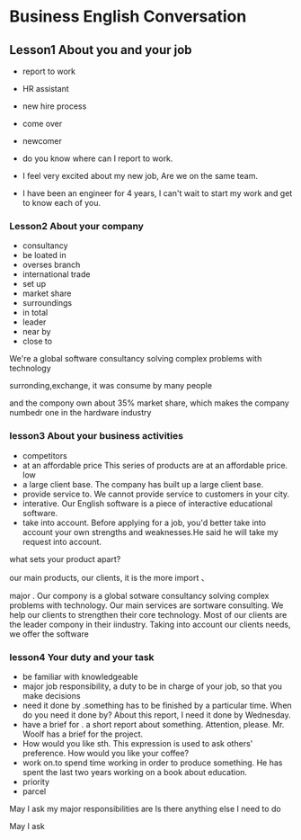 # Business English Conversation

## Lesson1 About you and your job 

- report to work
- HR assistant
- new hire process
- come over
- newcomer

- do you know where can I report to work.

- I feel very excited about my new job, Are we on the same team.
- I have been an engineer for 4 years, I can't wait to start my work and get to know each of you.


### Lesson2 About your company

- consultancy
- be loated in 
- overses branch
- international trade
- set up 
- market share
- surroundings
- in total
- leader
- near by
- close to 

We're a global software consultancy solving complex problems with technology

surronding,exchange, 
it was consume by many people

and the compony own about 35% market share, which makes the company numbedr one in the hardware industry


### lesson3 About your business activities

- competitors
- at an affordable price This series of products are at an affordable price. low 
- a large client base. The company has built up a large client base.
- provide service to. We cannot provide service to customers in your city.
- interative. Our English software is a piece of interactive educational software.
- take into account. Before applying for a job, you'd better take into account your own strengths and weaknesses.He said he will take my request into account.


what sets your product apart?



our main products, our clients, 
it is the more import
、

major
.
Our compony is a global sotware consultancy solving complex problems with technology. Our main services are sortware consulting. We help our clients to strengthen their core technology. Most of our clients are the leader compony in their iindustry. Taking into account our clients needs, we offer the software


### lesson4 Your duty and your task

- be familiar with knowledgeable
- major job responsibility, a duty to be in charge of your job, so that you make decisions
- need it done by .something has to be finished by a particular time. When do you need it done by? About this report, I need it done by Wednesday.
- have a brief for . a short report about something. Attention, please. Mr. Woolf has a brief for the project.
- How would you like sth. This expression is used to ask others' preference. How would you like your coffee?
- work on.to spend time working in order to produce something. He has spent the last two years working on a book about education.
- priority
- parcel

May I ask my major responsibilities are 
Is there anything else I need to do 




May I ask








